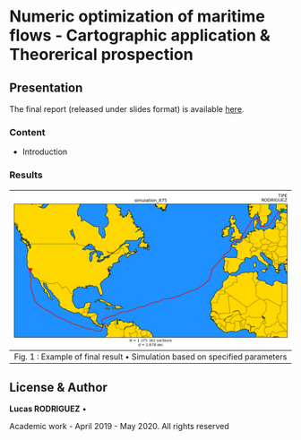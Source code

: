 # Numeric optimization of maritime flows - Cartographic application & Theorerical prospection

## Presentation


The final report (released under slides format) is available [here](docs/slides/diapo.pdf).

### Content

- Introduction



### Results


| ![app3.jpg](docs/slides/img/app3.png) | 
|:--:| 
| Fig. 1 : Example of final result &bull; Simulation based on specified parameters |

## License & Author

**Lucas RODRIGUEZ** &bull;

Academic work - April 2019 - May 2020. All rights reserved